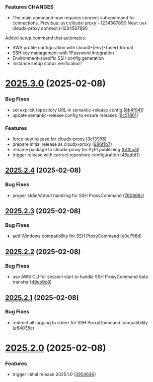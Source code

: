 

### Features CHANGES

* The main command now requires connect subcommand for connections.
Previous: uvx cloudx-proxy i-1234567890
New: uvx cloudx-proxy connect i-1234567890

Added setup command that automates:
- AWS profile configuration with cloudX-{env}-{user} format
- SSH key management with 1Password integration
- Environment-specific SSH config generation
- Instance setup status verification"

# [2025.3.0](https://github.com/easytocloud/cloudX-proxy/compare/2025.2.4...2025.3.0) (2025-02-08)


### Bug Fixes

* set explicit repository URL in semantic-release config ([8b4f941](https://github.com/easytocloud/cloudX-proxy/commit/8b4f94194ce28a7f3830ef279d390dea4814251a))
* update semantic-release config to ensure releases ([6c51d01](https://github.com/easytocloud/cloudX-proxy/commit/6c51d014438f035176ecf8171ff0ee0b21948f6e))


### Features

* force new release for cloudx-proxy ([3cf3996](https://github.com/easytocloud/cloudX-proxy/commit/3cf3996f59533012f64261b2f593927fee7855b3))
* prepare initial release as cloudx-proxy ([986f1b7](https://github.com/easytocloud/cloudX-proxy/commit/986f1b7791ce4a6d213e743e5e2e902149639fdf))
* rename package to cloudx-proxy for PyPI publishing ([b1ffcc6](https://github.com/easytocloud/cloudX-proxy/commit/b1ffcc62b10f259fb42fb10cb9b5ecc0acc48d1b))
* trigger release with correct repository configuration ([45adbf1](https://github.com/easytocloud/cloudX-proxy/commit/45adbf13522f6352bb86fac8a9d51c4644892c1d))

## [2025.2.4](https://github.com/easytocloud/cloudX-client/compare/2025.2.3...2025.2.4) (2025-02-08)


### Bug Fixes

* proper stdin/stdout handling for SSH ProxyCommand ([760808c](https://github.com/easytocloud/cloudX-client/commit/760808c0498e865681795d5125b80c0808432ef3))

## [2025.2.3](https://github.com/easytocloud/cloudX-client/compare/2025.2.2...2025.2.3) (2025-02-08)


### Bug Fixes

* add Windows compatibility for SSH ProxyCommand ([e0e798d](https://github.com/easytocloud/cloudX-client/commit/e0e798d16b64d59c3dfb3493d30b590019b25855))

## [2025.2.2](https://github.com/easytocloud/cloudX-client/compare/2025.2.1...2025.2.2) (2025-02-08)


### Bug Fixes

* use AWS CLI for session start to handle SSH ProxyCommand data transfer ([49cb9c8](https://github.com/easytocloud/cloudX-client/commit/49cb9c86d3a4d25b893d8baea181df229ccabb0d))

## [2025.2.1](https://github.com/easytocloud/cloudX-client/compare/2025.2.0...2025.2.1) (2025-02-08)


### Bug Fixes

* redirect all logging to stderr for SSH ProxyCommand compatibility ([e84035c](https://github.com/easytocloud/cloudX-client/commit/e84035ca81c0cf59adc4d9ce9378da25fe28b367))

# [2025.2.0](https://github.com/easytocloud/cloudX-client/compare/2025.1.0...2025.2.0) (2025-02-08)


### Features

* trigger initial release 2025.1.0 ([3954646](https://github.com/easytocloud/cloudX-client/commit/395464622a3369c11391a64f7f6ce52a1bba2c17))
